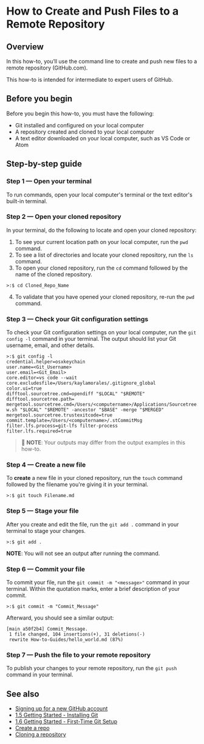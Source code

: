 # How to Create and Push Files to a Remote Repository

## Overview

In this how-to, you’ll use the command line to create and push new files to a remote repository (GitHub.com). 

This how-to is intended for intermediate to expert users of GitHub.

## Before you begin

Before you begin this how-to, you must have the following:

- Git installed and configured on your local computer
- A repository created and cloned to your local computer
- A text editor downloaded on your local computer, such as VS Code or Atom

## Step-by-step guide

### Step 1 — Open your terminal

To run commands, open your local computer's terminal or the text editor's built-in terminal.

### Step 2 — Open your cloned repository

In your terminal, do the following to locate and open your cloned repository:

1. To see your current location path on your local computer, run the `pwd` command.
2. To see a list of directories and locate your cloned repository, run the `ls` command.
3. To open your cloned repository, run the `cd` command followed by the name of the cloned repository.

```
>:$ cd Cloned_Repo_Name
```

4. To validate that you have opened your cloned repository, re-run the `pwd` command.

### Step 3 — Check your Git configuration settings

To check your Git configuration settings on your local computer, run the `git config -l` command in your terminal. The output should list your Git username, email, and other details.

```
>:$ git config -l
credential.helper=osxkeychain
user.name=<Git_Username>
user.email=<Git_Email>
core.editor=vs code --wait
core.excludesfile=/Users/kaylamorales/.gitignore_global
color.ui=true
difftool.sourcetree.cmd=opendiff "$LOCAL" "$REMOTE"
difftool.sourcetree.path=
mergetool.sourcetree.cmd=/Users/<computername>/Applications/Sourcetree.app/Contents/Resources/opendiff-w.sh "$LOCAL" "$REMOTE" -ancestor "$BASE" -merge "$MERGED"
mergetool.sourcetree.trustexitcode=true
commit.template=/Users/<computername>/.stCommitMsg
filter.lfs.process=git-lfs filter-process
filter.lfs.required=true
```

> 🚩 **NOTE**:  Your outputs may differ from the output examples in this how-to.

### Step 4 — Create a new file

To **create** a new file in your cloned repository, run the `touch` command followed by the filename you're giving it in your terminal.

```
>:$ git touch Filename.md
```

### Step 5 — Stage your file

After you create and edit the file, run the `git add .` command in your terminal to stage your changes.

```
>:$ git add .
```

**NOTE**: You will not see an output after running the command.

### Step 6 — Commit your file

To commit your file, run the `git commit -m "<message>"` command in your terminal. Within the quotation marks, enter a brief description of your commit.

```
>:$ git commit -m "Commit_Message"
```

Afterward, you should see a similar output:

```
[main a50f2b4] Commit_Message.
 1 file changed, 104 insertions(+), 31 deletions(-)
 rewrite How-to-Guides/hello_world.md (87%)
```

### Step 7 — Push the file to your remote repository

To publish your changes to your remote repository, run the `git push` command in your terminal.

## See also

- [Signing up for a new GitHub account](https://docs.github.com/en/get-started/signing-up-for-github/signing-up-for-a-new-github-account)
- [1.5 Getting Started - Installing Git](https://git-scm.com/book/en/v2/Getting-Started-Installing-Git)
- [1.6 Getting Started - First-Time Git Setup](https://git-scm.com/book/en/v2/Getting-Started-First-Time-Git-Setup)
- [Create a repo](https://docs.github.com/en/get-started/quickstart/create-a-repo)
- [Cloning a repository](https://docs.github.com/en/repositories/creating-and-managing-repositories/cloning-a-repository)